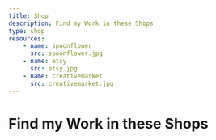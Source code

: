 ```yaml
---
title: Shop
description: Find my Work in these Shops
type: shop
resources:
    - name: spoonflower
      src: spoonflower.jpg
    - name: etsy
      src: etsy.jpg
    - name: creativemarket
      src: creativemarket.jpg
---
```


# Find my Work in these Shops